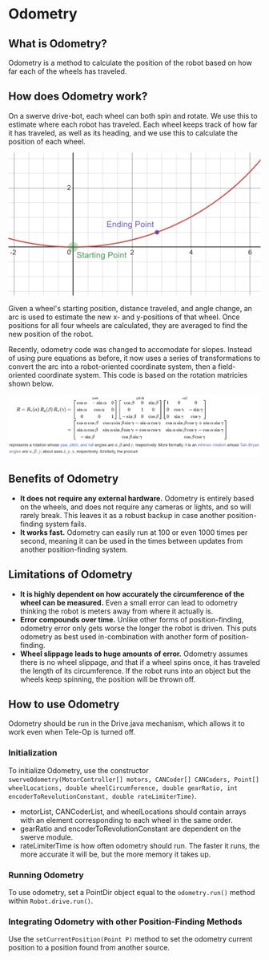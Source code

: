 # Odometry

## What is Odometry?

Odometry is a method to calculate the position of the robot based on how far each of the wheels has traveled.

## How does Odometry work?

On a swerve drive-bot, each wheel can both spin and rotate. We use this to estimate where each robot has traveled. Each wheel keeps track of how far it has traveled, as well as its heading, and we use this to calculate the position of each wheel.

![Image](images/odometry_wheel.png)

Given a wheel's starting position, distance traveled, and angle change, an arc is used to estimate the new x- and y-positions of that wheel. Once positions for all four wheels are calculated, they are averaged to find the new position of the robot.

Recently, odometry code was changed to accomodate for slopes. Instead of using pure equations as before, it now uses a series of transformations to convert the arc into a robot-oriented coordinate system, then a field-oriented coordinate system. This code is based on the rotation matricies shown below.

![Image](images/RotationMatricies.png)

## Benefits of Odometry

* **It does not require any external hardware.** Odometry is entirely based on the wheels, and does not require any cameras or lights, and so will rarely break. This leaves it as a robust backup in case another position-finding system fails.
* **It works fast.** Odometry can easily run at 100 or even 1000 times per second, meaning it can be used in the times between updates from another position-finding system.

## Limitations of Odometry

* **It is highly dependent on how accurately the circumference of the wheel can be measured.** Even a small error can lead to odometry thinking the robot is meters away from where it actually is.
* **Error compounds over time.** Unlike other forms of position-finding, odometry error only gets worse the longer the robot is driven. This puts odometry as best used in-combination with another form of position-finding.
* **Wheel slippage leads to huge amounts of error.** Odometry assumes there is no wheel slippage, and that if a wheel spins once, it has traveled the length of its circumference. If the robot runs into an object but the wheels keep spinning, the position will be thrown off.

## How to use Odometry

Odometry should be run in the Drive.java mechanism, which allows it to work even when Tele-Op is turned off.

### Initialization

To initialize Odometry, use the constructor
`swerveOdometry(MotorController[] motors, CANCoder[] CANCoders, Point[] wheelLocations, double wheelCircumference, double gearRatio, int encoderToRevolutionConstant, double rateLimiterTime)`.

* motorList, CANCoderList, and wheelLocations should contain arrays with an element corresponding to each wheel in the same order.
* gearRatio and encoderToRevolutionConstant are dependent on the swerve module.
* rateLimiterTime is how often odometry should run. The faster it runs, the more accurate it will be, but the more memory it takes up.

### Running Odometry

To use odometry, set a PointDir object equal to the `odometry.run()` method within `Robot.drive.run()`.

### Integrating Odometry with other Position-Finding Methods

Use the `setCurrentPosition(Point P)` method to set the odometry current position to a position found from another source.